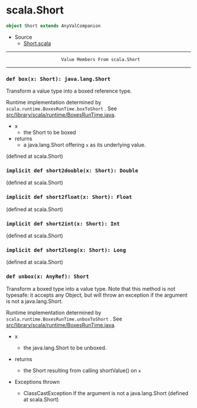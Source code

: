 
#                                 scala.Short                                 #

```scala
object Short extends AnyValCompanion
```

* Source
  * [Short.scala](https://github.com/scala/scala/tree/6d09a1ba5f/src/library/scala/Short.scala#L1)


--------------------------------------------------------------------------------
                         Value Members From scala.Short
--------------------------------------------------------------------------------


### `def box(x: Short): java.lang.Short`                                     ###

Transform a value type into a boxed reference type.

Runtime implementation determined by `scala.runtime.BoxesRunTime.boxToShort` .
See
[src/library/scala/runtime/BoxesRunTime.java](https://github.com/scala/scala).

* x
  * the Short to be boxed
* returns
  * a java.lang.Short offering `x` as its underlying value.

(defined at scala.Short)


### `implicit def short2double(x: Short): Double`                            ###

(defined at scala.Short)


### `implicit def short2float(x: Short): Float`                              ###

(defined at scala.Short)


### `implicit def short2int(x: Short): Int`                                  ###

(defined at scala.Short)


### `implicit def short2long(x: Short): Long`                                ###

(defined at scala.Short)


### `def unbox(x: AnyRef): Short`                                            ###

Transform a boxed type into a value type. Note that this method is not typesafe:
it accepts any Object, but will throw an exception if the argument is not a
java.lang.Short.

Runtime implementation determined by `scala.runtime.BoxesRunTime.unboxToShort` .
See
[src/library/scala/runtime/BoxesRunTime.java](https://github.com/scala/scala).

* x
  * the java.lang.Short to be unboxed.
* returns
  * the Short resulting from calling shortValue() on `x`

* Exceptions thrown
  * ClassCastException if the argument is not a java.lang.Short
(defined at scala.Short)

